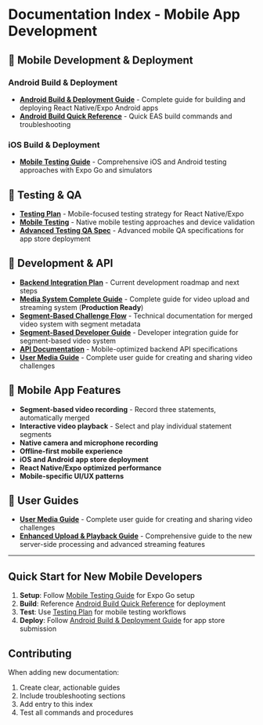 # Documentation Index - Mobile App Development

## 📱 Mobile Development & Deployment

### Android Build & Deployment
- **[Android Build & Deployment Guide](android-build-deployment-guide.md)** - Complete guide for building and deploying React Native/Expo Android apps
- **[Android Build Quick Reference](android-build-quick-reference.md)** - Quick EAS build commands and troubleshooting

### iOS Build & Deployment
- **[Mobile Testing Guide](mobile-testing.md)** - Comprehensive iOS and Android testing approaches with Expo Go and simulators

## 🧪 Testing & QA

- **[Testing Plan](testing-plan.md)** - Mobile-focused testing strategy for React Native/Expo
- **[Mobile Testing](mobile-testing.md)** - Native mobile testing approaches and device validation
- **[Advanced Testing QA Spec](advanced-testing-qa-spec.md)** - Advanced mobile QA specifications for app store deployment

## 🔧 Development & API

- **[Backend Integration Plan](../BACKEND_INTEGRATION_PLAN.md)** - Current development roadmap and next steps
- **[Media System Complete Guide](MEDIA_SYSTEM_COMPLETE_GUIDE.md)** - Complete guide for video upload and streaming system (**Production Ready**)
- **[Segment-Based Challenge Flow](SEGMENT_BASED_CHALLENGE_FLOW.md)** - Technical documentation for merged video system with segment metadata
- **[Segment-Based Developer Guide](SEGMENT_BASED_DEVELOPER_GUIDE.md)** - Developer integration guide for segment-based video system
- **[API Documentation](api.md)** - Mobile-optimized backend API specifications
- **[User Media Guide](USER_MEDIA_GUIDE.md)** - Complete user guide for creating and sharing video challenges

## 📱 Mobile App Features

- **Segment-based video recording** - Record three statements, automatically merged
- **Interactive video playback** - Select and play individual statement segments
- **Native camera and microphone recording**
- **Offline-first mobile experience**
- **iOS and Android app store deployment**
- **React Native/Expo optimized performance**
- **Mobile-specific UI/UX patterns**

## 👥 User Guides

- **[User Media Guide](USER_MEDIA_GUIDE.md)** - Complete user guide for creating and sharing video challenges
- **[Enhanced Upload & Playback Guide](ENHANCED_UPLOAD_PLAYBACK_GUIDE.md)** - Comprehensive guide to the new server-side processing and advanced streaming features

---

## Quick Start for New Mobile Developers

1. **Setup**: Follow [Mobile Testing Guide](mobile-testing.md) for Expo Go setup
2. **Build**: Reference [Android Build Quick Reference](android-build-quick-reference.md) for deployment
3. **Test**: Use [Testing Plan](testing-plan.md) for mobile testing workflows
4. **Deploy**: Follow [Android Build & Deployment Guide](android-build-deployment-guide.md) for app store submission

## Contributing

When adding new documentation:
1. Create clear, actionable guides
2. Include troubleshooting sections
3. Add entry to this index
4. Test all commands and procedures
